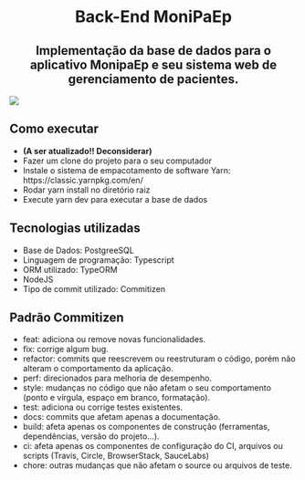 <h1  align="center">Back-End MoniPaEp</h1>

<h2  align="center">
Implementação da base de dados para o aplicativo MonipaEp e seu sistema web de gerenciamento de pacientes.
</h2>


![](https://github.com/vinicius-claus/IC-MoniPaEp-Backend/blob/production/bd.png)

  

## Como executar

<ul>
	<li> <strong>(A ser atualizado!! Deconsiderar)</strong> </li>
	<li>Fazer um clone do projeto para o seu computador </li>
	<li>Instale o sistema de empacotamento de software Yarn: https://classic.yarnpkg.com/en/</li>
	<!-- <li>Instale o SQLite: https://www.sqlite.org/download.html</li> -->
	<li>Rodar yarn install no diretório raiz</li>
	<li>Execute yarn dev para executar a base de dados</li>
</ul>

  

<!-- ## 💬 Funcionalidades até o momento

<ul>

<li>Gerenciamento de permissões por meio de JWT e refresh tokens</li>

<li>Gerenciamento de Pacientes</li>

<li>Gerenciamento de funcionários</li>

<li>Gerenciamento de Sintomas</li>

<li>Gerenciamento de Doenças</li>

<li>Gerenciamento de Protocólos de Saúde</li>

<li>Gerenciamento de Unidades de Saúde</li>

<li>Gerenciamento de Perguntas Frequentes</li>

<li>Gerenciamento de Vacinas</li>

</ul> -->

  

## Tecnologias utilizadas

  

<ul>
	<li>Base de Dados: PostgreeSQL
	<li>Linguagem de programação: Typescript
	<li>ORM utilizado: TypeORM
	<li>NodeJS
	<li>Tipo de commit utilizado: Commitizen
</ul>

  

## Padrão Commitizen

<ul>
	<li>feat: adiciona ou remove novas funcionalidades.</li>
	<li>fix: corrige algum bug.</li>
	<li>refactor: commits que reescrevem ou reestruturam o código, porém não alteram o comportamento da aplicação.</li>
	<li>perf: direcionados para melhoria de desempenho.</li>
	<li>style: mudanças no código que não afetam o seu comportamento (ponto e vírgula, espaço em branco, formatação).</li>
	<li>test: adiciona ou corrige testes existentes.</li>
	<li>docs: commits que afetam apenas a documentação.</li>
	<li>build: afeta apenas os componentes de construção (ferramentas, dependências, versão do projeto...).</li>
	<li>ci: afeta apenas os componentes de configuração do CI, arquivos ou scripts (Travis, Circle, BrowserStack, SauceLabs)</li>
	<li>chore: outras mudanças que não afetam o source ou arquivos de teste.</li>
</ul>
